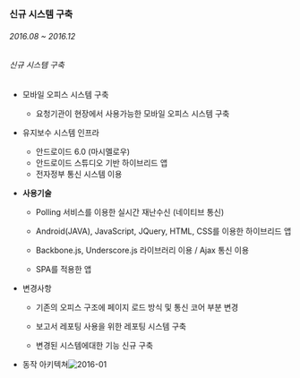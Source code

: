 ### 신규 시스템 구축

###### 2016.08 ~ 2016.12

###### 신규 시스템 구축

- 모바일 오피스 시스템 구축

  - 요청기관이 현장에서 사용가능한 모바일 오피스 시스템 구축

- 유지보수 시스템 인프라

  - 안드로이드 6.0 (마시멜로우)
  - 안드로이드 스튜디오 기반 하이브리드 앱
  - 전자정부 통신 시스템 이용

- **사용기술**

  - Polling 서비스를 이용한 실시간 재난수신 (네이티브 통신)

  - Android(JAVA), JavaScript, JQuery, HTML, CSS를 이용한 하이브리드 앱 

  - Backbone.js, Underscore.js 라이브러리 이용 / Ajax 통신 이용

  - SPA를 적용한 앱

    

- 변경사항

  - 기존의 오피스 구조에 페이지 로드 방식 및 통신 코어 부분 변경

  - 보고서 레포팅 사용을 위한 레포팅 시스템 구축 

  - 변경된 시스템에대한 기능 신규 구축 

    

- 동작 아키텍쳐![2016-01](https://user-images.githubusercontent.com/51183027/70995148-29f15b00-2113-11ea-8a9e-1e44bab28e8b.PNG)
